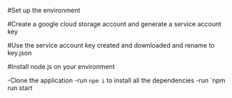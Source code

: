 #Set up the environment

#Create a google cloud storage account and generate a service account key

#Use the service account key created and downloaded and rename to key.json

#Install node.js on your environment

-Clone the application
-run `npm i` to install all the dependencies
-run `npm run start